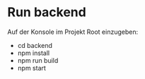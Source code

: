 # Run backend
Auf der Konsole im Projekt Root einzugeben:
* cd backend
* npm install
* npm run build
* npm start